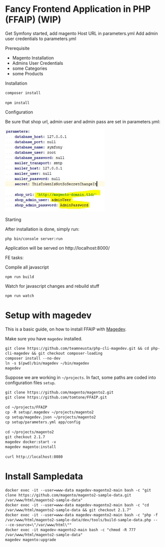Fancy Frontend Application in PHP (FFAIP) (WIP)
========

Get Symfony started, add magento Host URL in parameters.yml
Add admin user credentials to parameters.yml

Prerequisite

* Magento Installation
* Admins User Credentials
* some Categories
* some Products

Installation

    composer install

    npm install

Configuration

Be sure that shop url, admin user and admin pass are set in parameters.yml:

![alt text](docs/images/parameters.jpg "parameters.yml")

Starting

After installation is done, simply run:

    php bin/console server:run

Application will be served on http://localhost:8000/

FE tasks:

Compile all javascript

    npm run build

Watch for javascript changes and rebuild stuff

    npm run watch



# Setup with magedev

This is a basic guide, on how to install FFAIP with [Magedev](https://github.com/teamneusta/php-cli-magedev/).

Make sure you have `magedev` installed.

    git clone https://github.com/teamneusta/php-cli-magedev.git && cd php-cli-magedev && git checkout composer-loading
    composer install --no-dev
    ln -s $(pwd)/bin/magedev ~/bin/magedev
    magedev

Suppose we are working in `~/projects`. In fact, some paths are coded into configuration files `setup`.

    git clone https://github.com/magento/magento2.git
    git clone https://github.com/tomtone/FFAIP.git

    cd ~/projects/FFAIP
    cp -R setup/.magedev ~/projects/magento2
    cp setup/magedev.json ~/projects/magento2
    cp setup/parameters.yml app/config

    cd ~/projects/magento2
    git checkout 2.1.7
    magedev docker:start -v
    magedev magento:install

    curl http://localhost:8080


# Install Sampledata

    docker exec -it --user=www-data magedev-magento2-main bash -c "git clone https://github.com/magento/magento2-sample-data.git /var/www/html/magento2-sample-data"
    docker exec -it --user=www-data magedev-magento2-main bash -c "cd /var/www/html/magento2-sample-data && git checkout 2.1.7"
    docker exec -it --user=www-data magedev-magento2-main bash -c "php -f /var/www/html/magento2-sample-data/dev/tools/build-sample-data.php -- --ce-source=\"/var/www/html\""
    docker exec -it magedev-magento2-main bash -c "chmod -R 777 /var/www/html/magento2-sample-data"
    magedev magento:upgrade
